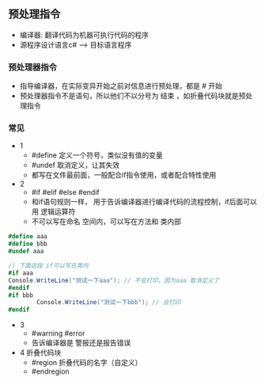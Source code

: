 ## 预处理指令
- 编译器: 翻译代码为机器可执行代码的程序
- 源程序设计语言c# -->  目标语言程序

### 预处理器指令
- 指导编译器，在实际变异开始之前对信息进行预处理，都是 # 开始
- 预处理器指令不是语句，所以他们不以分号为 结束 ，如折叠代码块就是预处理指令

### 常见
- 1
  - #define 定义一个符号，类似没有值的变量
  - #undef 取消定义，让其失效
  - 都写在文件最前面，一般配合if指令使用，或者配合特性使用
- 2
  - #if #elif #else #endif
  - 和if语句规则一样， 用于告诉编译器进行编译代码的流程控制，if后面可以用 逻辑运算符
  - 不可以写在命名 空间内，可以写在方法和 类内部
```csharp
#define aaa
#define bbb
#undef aaa

// 下面这段 if可以写在类内
#if aaa
Console.WriteLine("测试一下aaa"); // 不会打印，因为aaa 取消定义了
#endif
#if bbb
        Console.WriteLine("测试一下bbb"); // 会打印
#endif
```
- 3
  - #warning #error
  - 告诉编译器是 警报还是报告错误
- 4 折叠代码块
  - #region 折叠代码的名字（自定义）
  - #endregion
